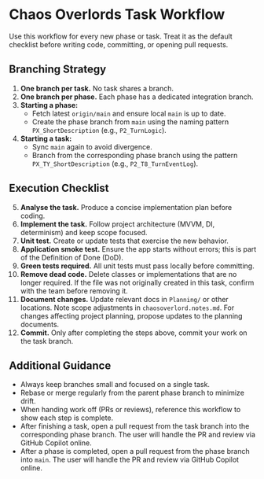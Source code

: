 # Chaos Overlords Task Workflow

Use this workflow for every new phase or task. Treat it as the default checklist before writing code, committing, or opening pull requests.

## Branching Strategy

1. **One branch per task.** No task shares a branch.
2. **One branch per phase.** Each phase has a dedicated integration branch.
3. **Starting a phase:**
   - Fetch latest `origin/main` and ensure local `main` is up to date.
   - Create the phase branch from `main` using the naming pattern `PX_ShortDescription` (e.g., `P2_TurnLogic`).
4. **Starting a task:**
   - Sync `main` again to avoid divergence.
   - Branch from the corresponding phase branch using the pattern `PX_TY_ShortDescription` (e.g., `P2_T8_TurnEventLog`).

## Execution Checklist

5. **Analyse the task.** Produce a concise implementation plan before coding.
6. **Implement the task.** Follow project architecture (MVVM, DI, determinism) and keep scope focused.
7. **Unit test.** Create or update tests that exercise the new behavior.
8. **Application smoke test.** Ensure the app starts without errors; this is part of the Definition of Done (DoD).
9. **Green tests required.** All unit tests must pass locally before committing.
10. **Remove dead code.** Delete classes or implementations that are no longer required. If the file was not originally created in this task, confirm with the team before removing it.
11. **Document changes.** Update relevant docs in `Planning/` or other locations. Note scope adjustments in `chaosoverlord.notes.md`. For changes affecting project planning, propose updates to the planning documents.
12. **Commit.** Only after completing the steps above, commit your work on the task branch.

## Additional Guidance

- Always keep branches small and focused on a single task.
- Rebase or merge regularly from the parent phase branch to minimize drift.
- When handing work off (PRs or reviews), reference this workflow to show each step is complete.
- After finishing a task, open a pull request from the task branch into the corresponding phase branch. The user will handle the PR and review via GitHub Copilot online.
- After a phase is completed, open a pull request from the phase branch into `main`. The user will handle the PR and review via GitHub Copilot online.
